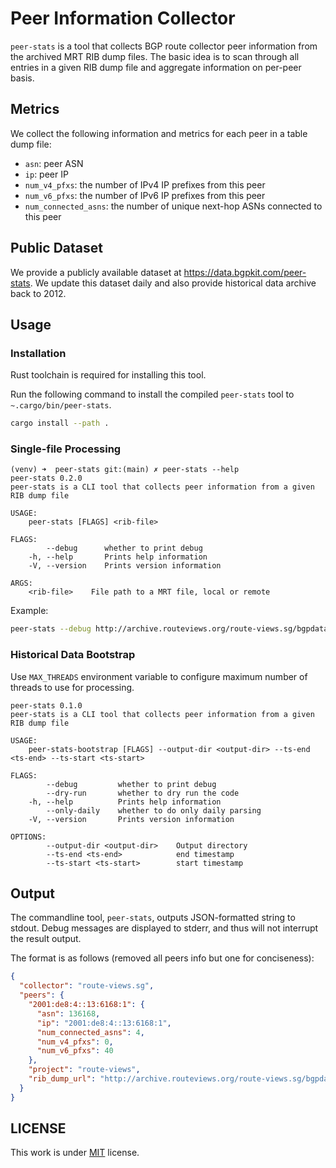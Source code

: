 # Peer Information Collector

`peer-stats` is a tool that collects BGP route collector peer information from the
archived MRT RIB dump files. The basic idea is to scan through all entries in a given
RIB dump file and aggregate information on per-peer basis.

## Metrics

We collect the following information and metrics for each peer in a table dump file:

- `asn`: peer ASN
- `ip`: peer IP
- `num_v4_pfxs`: the number of IPv4 IP prefixes from this peer
- `num_v6_pfxs`: the number of IPv6 IP prefixes from this peer
- `num_connected_asns`: the number of unique next-hop ASNs connected to this peer

## Public Dataset

We provide a publicly available dataset at https://data.bgpkit.com/peer-stats. 
We update this dataset daily and also provide historical data archive back to 2012.

## Usage

###  Installation

Rust toolchain is required for installing this tool.

Run the following command to install the compiled `peer-stats` tool to `~.cargo/bin/peer-stats`.
```bash
cargo install --path .
```


### Single-file Processing
```text
(venv) ➜  peer-stats git:(main) ✗ peer-stats --help
peer-stats 0.2.0
peer-stats is a CLI tool that collects peer information from a given RIB dump file

USAGE:
    peer-stats [FLAGS] <rib-file>

FLAGS:
        --debug      whether to print debug
    -h, --help       Prints help information
    -V, --version    Prints version information

ARGS:
    <rib-file>    File path to a MRT file, local or remote
```

Example:
```bash
peer-stats --debug http://archive.routeviews.org/route-views.sg/bgpdata/2022.02/RIBS/rib.20220205.1800.bz2 
```

### Historical Data Bootstrap

Use `MAX_THREADS` environment variable to configure maximum number of threads to use for processing.

```text
peer-stats 0.1.0
peer-stats is a CLI tool that collects peer information from a given RIB dump file

USAGE:
    peer-stats-bootstrap [FLAGS] --output-dir <output-dir> --ts-end <ts-end> --ts-start <ts-start>

FLAGS:
        --debug         whether to print debug
        --dry-run       whether to dry run the code
    -h, --help          Prints help information
        --only-daily    whether to do only daily parsing
    -V, --version       Prints version information

OPTIONS:
        --output-dir <output-dir>    Output directory
        --ts-end <ts-end>            end timestamp
        --ts-start <ts-start>        start timestamp
```

## Output

The commandline tool, `peer-stats`, outputs JSON-formatted string to stdout. Debug messages are displayed to
stderr, and thus will not interrupt the result output.

The format is as follows (removed all peers info but one for conciseness):
```json
{
  "collector": "route-views.sg",
  "peers": {
    "2001:de8:4::13:6168:1": {
      "asn": 136168,
      "ip": "2001:de8:4::13:6168:1",
      "num_connected_asns": 4,
      "num_v4_pfxs": 0,
      "num_v6_pfxs": 40
    },
    "project": "route-views",
    "rib_dump_url": "http://archive.routeviews.org/route-views.sg/bgpdata/2022.02/RIBS/rib.20220205.1800.bz2"
  }
}
```

## LICENSE

This work is under [MIT](LICENSE) license.